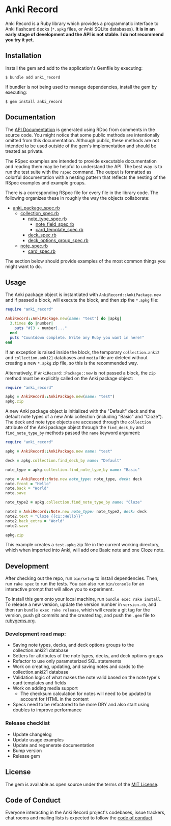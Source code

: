 # Anki Record

Anki Record is a Ruby library which provides a programmatic interface to Anki flashcard decks (`*.apkg` files, or Anki SQLite databases). **It is in an early stage of development and the API is not stable. I do not recommend you try it yet.**

## Installation

Install the gem and add to the application's Gemfile by executing:

    $ bundle add anki_record

If bundler is not being used to manage dependencies, install the gem by executing:

    $ gem install anki_record

## Documentation

The [API Documentation](https://kylerego.github.io/anki_record_docs) is generated using RDoc from comments in the source code. You might notice that some public methods are intentionally omitted from this documentation. Although public, these methods are not intended to be used outside of the gem's implementation and should be treated as private.

The RSpec examples are intended to provide executable documentation and reading them may be helpful to understand the API. The best way is to run the test suite with the `rspec` command. The output is formatted as colorful documentation with a nesting pattern that reflects the nesting of the RSpec examples and example groups.

There is a corresponding RSpec file for every file in the library code. The following organizes these in roughly the way the objects collaborate:
- [anki_package_spec.rb](https://github.com/KyleRego/anki_record/blob/main/spec/anki_record/anki_package_spec.rb)
  - [collection_spec.rb](https://github.com/KyleRego/anki_record/blob/main/spec/anki_record/collection_spec.rb)
    - [note_type_spec.rb](https://github.com/KyleRego/anki_record/blob/main/spec/anki_record/note_type_spec.rb)
      - [note_field_spec.rb](https://github.com/KyleRego/anki_record/blob/main/spec/anki_record/note_field_spec.rb)
      - [card_template_spec.rb](https://github.com/KyleRego/anki_record/blob/main/spec/anki_record/card_template_spec.rb)
    - [deck_spec.rb](https://github.com/KyleRego/anki_record/blob/main/spec/anki_record/deck_spec.rb)
    - [deck_options_group_spec.rb](https://github.com/KyleRego/anki_record/blob/main/spec/anki_record/deck_options_group_spec.rb)
  - [note_spec.rb](https://github.com/KyleRego/anki_record/blob/main/spec/anki_record/note_spec.rb)
    - [card_spec.rb](https://github.com/KyleRego/anki_record/blob/main/spec/anki_record/card_spec.rb)

The section below should provide examples of the most common things you might want to do.

## Usage

The Anki package object is instantiated with `AnkiRecord::AnkiPackage.new` and if passed a block, will execute the block, and then zip the `*.apkg` file:

```ruby
require "anki_record"

AnkiRecord::AnkiPackage.new(name: "test") do |apkg|
  3.times do |number|
    puts "#{3 - number}..."
  end
  puts "Countdown complete. Write any Ruby you want in here!"
end
```

If an exception is raised inside the block, the temporary `collection.anki2` and `collection.anki21` databases and `media` file are deleted without creating a new `*.apkg` zip file, so this is the recommended way.

Alternatively, if `AnkiRecord::Package::new` is not passed a block, the `zip` method must be explicitly called on the Anki package object:

```ruby
require "anki_record"

apkg = AnkiRecord::AnkiPackage.new(name: "test")
apkg.zip
```

A new Anki package object is initialized with the "Default" deck and the default note types of a new Anki collection (including "Basic" and "Cloze"). The deck and note type objects are accessed through the `collection` attribute of the Anki package object through the `find_deck_by` and `find_note_type_by` methods passed the `name` keyword argument:

```ruby
require "anki_record"

apkg = AnkiRecord::AnkiPackage.new name: "test"

deck = apkg.collection.find_deck_by name: "Default"

note_type = apkg.collection.find_note_type_by name: "Basic"

note = AnkiRecord::Note.new note_type: note_type, deck: deck
note.front = "Hello"
note.back = "World"
note.save

note_type2 = apkg.collection.find_note_type_by name: "Cloze"

note2 = AnkiRecord::Note.new note_type: note_type2, deck: deck
note2.text = "Cloze {{c1::Hello}}"
note2.back_extra = "World"
note2.save

apkg.zip

```

This example creates a `test.apkg` zip file in the current working directory, which when imported into Anki, will add one Basic note and one Cloze note.

## Development

After checking out the repo, run `bin/setup` to install dependencies. Then, run `rake spec` to run the tests. You can also run `bin/console` for an interactive prompt that will allow you to experiment.

To install this gem onto your local machine, run `bundle exec rake install`. To release a new version, update the version number in `version.rb`, and then run `bundle exec rake release`, which will create a git tag for the version, push git commits and the created tag, and push the `.gem` file to [rubygems.org](https://rubygems.org).

### Development road map:
- Saving note types, decks, and deck options groups to the collection.anki21 database
- Setters for attributes of the note types, decks, and deck options groups
- Refactor to use only parameterized SQL statements
- Work on creating, updating, and saving notes and cards to the collection.anki21 database
- Validation logic of what makes the note valid based on the note type's card templates and fields
- Work on adding media support
  - The checksum calculation for notes will need to be updated to account for HTML in the content
- Specs need to be refactored to be more DRY and also start using doubles to improve performance

### Release checklist
- Update changelog
- Update usage examples
- Update and regenerate documentation
- Bump version
- Release gem

<!-- ## Contributing

Bug reports and pull requests are welcome on GitHub at https://github.com/KyleRego/anki_record. This project is intended to be a safe, welcoming space for collaboration, and contributors are expected to adhere to the [code of conduct](https://github.com/KyleRego/anki_record/blob/master/CODE_OF_CONDUCT.md). -->

## License

The gem is available as open source under the terms of the [MIT License](https://opensource.org/licenses/MIT).

## Code of Conduct

Everyone interacting in the Anki Record project's codebases, issue trackers, chat rooms and mailing lists is expected to follow the [code of conduct](https://github.com/KyleRego/anki_record/blob/main/CODE_OF_CONDUCT.md).
